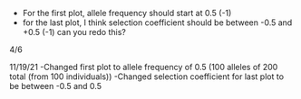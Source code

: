- For the first plot, allele frequency should start at 0.5 (-1) 
- for the last plot, I think selection coefficient should be between -0.5 and +0.5 (-1) can you redo this? 

4/6

11/19/21
-Changed first plot to allele frequency of 0.5 (100 alleles of 200 total (from 100 individuals))
-Changed selection coefficient for last plot to be between -0.5 and 0.5
